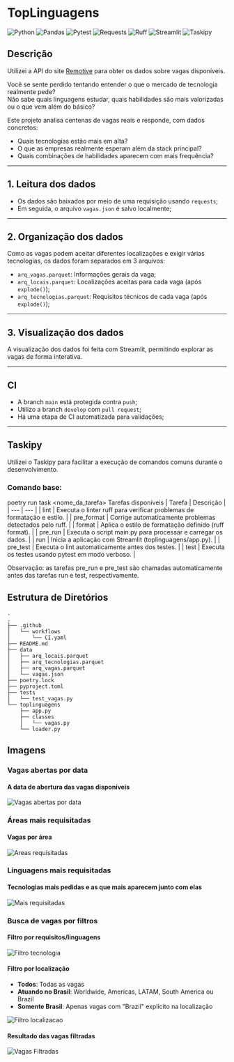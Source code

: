 # TopLinguagens  
![Python](https://img.shields.io/badge/Python-3.12%2B-2a9d8f) 
![Pandas](https://img.shields.io/badge/Pandas-2.3.0-e9c46a) 
![Pytest](https://img.shields.io/badge/Pytest-8.4.0-e76f51) 
![Requests](https://img.shields.io/badge/Requests-2.32.4-f4a261) 
![Ruff](https://img.shields.io/badge/Ruff-0.11.13-8a4fff) 
![Streamlit](https://img.shields.io/badge/Streamlit-1.45.1-ff4b4b) ![Taskipy](https://img.shields.io/badge/Taskipy-1.14.1-2e7d32)  

## Descrição

Utilizei a API do site [Remotive](https://remotive.com/) para obter os dados sobre vagas disponíveis.

Você se sente perdido tentando entender o que o mercado de tecnologia realmente pede?  
Não sabe quais linguagens estudar, quais habilidades são mais valorizadas ou o que vem além do básico?

Este projeto analisa centenas de vagas reais e responde, com dados concretos:

- Quais tecnologias estão mais em alta?  
- O que as empresas realmente esperam além da stack principal?  
- Quais combinações de habilidades aparecem com mais frequência?

---

## 1. Leitura dos dados

- Os dados são baixados por meio de uma requisição usando `requests`;
- Em seguida, o arquivo `vagas.json` é salvo localmente;

---

## 2. Organização dos dados

Como as vagas podem aceitar diferentes localizações e exigir várias tecnologias, os dados foram separados em 3 arquivos:

- `arq_vagas.parquet`: Informações gerais da vaga;  
- `arq_locais.parquet`: Localizações aceitas para cada vaga (após `explode()`);  
- `arq_tecnologias.parquet`: Requisitos técnicos de cada vaga (após `explode()`);  

---

## 3. Visualização dos dados

A visualização dos dados foi feita com Streamlit, permitindo explorar as vagas de forma interativa.

---

## CI

- A branch `main` está protegida contra `push`;  
- Utilizo a branch `develop` com `pull request`;  
- Há uma etapa de CI automatizada para validações;

---

## Taskipy

Utilizei o Taskipy para facilitar a execução de comandos comuns durante o desenvolvimento.

### Comando base:


poetry run task <nome_da_tarefa>
Tarefas disponíveis
| Tarefa | Descrição |
| --- | --- |
| lint | Executa o linter ruff para verificar problemas de formatação e estilo. |
| pre_format | Corrige automaticamente problemas detectados pelo ruff. |
| format | Aplica o estilo de formatação definido (ruff format). |
| pre_run | Executa o script main.py para processar e carregar os dados. |
| run | Inicia a aplicação com Streamlit (toplinguagens/app.py). |
| pre_test | Executa o lint automaticamente antes dos testes. |
| test | Executa os testes usando pytest em modo verboso. |

Observação: as tarefas pre_run e pre_test são chamadas automaticamente antes das tarefas run e test, respectivamente.

## Estrutura de Diretórios
<pre lang="markdown"><code>.
.
├── .github
│   └── workflows
│       └── CI.yaml
├── README.md
├── data
│   ├── arq_locais.parquet
│   ├── arq_tecnologias.parquet
│   ├── arq_vagas.parquet
│   └── vagas.json
├── poetry.lock
├── pyproject.toml
├── tests
│   └── test_vagas.py
└── toplinguagens
    ├── app.py
    ├── classes
    │   └── vagas.py
    └── loader.py
</code></pre>

## Imagens

### Vagas abertas por data  
#### A data de abertura das vagas disponíveis
![Vagas abertas por data](toplinguagens/img/Vagas_abertas_data.png)

### Áreas mais requisitadas 
#### Vagas por área
![Areas requisitadas](toplinguagens/img/Areas_requisitadas.png)

### Linguagens mais requisitadas  
#### Tecnologias mais pedidas e as que mais aparecem junto com elas
![Mais requisitadas](toplinguagens/img/Principais_requisitos.png)

### Busca de vagas por filtros  

#### Filtro por requisitos/linguagens  
![Filtro tecnologia](toplinguagens/img/Filtro_requisitos.png)

#### Filtro por localização
- **Todos**: Todas as vagas  
- **Atuando no Brasil**: Worldwide, Americas, LATAM, South America ou Brazil
- **Somente Brasil**: Apenas vagas com "Brazil" explícito na localização

![Filtro localizacao](toplinguagens/img/Filtro_localizacao.png)

#### Resultado das vagas filtradas  
![Vagas Filtradas](toplinguagens/img/Vagas_filtradas.png)
